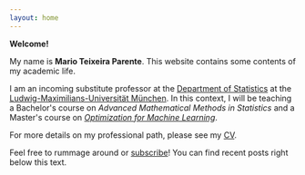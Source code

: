```yaml
---
layout: home
---
```


**Welcome!**

My name is **Mario Teixeira Parente**.
This website contains some contents of my academic life.

I am an incoming substitute professor at the [Department of Statistics](https://www.en.statistik.uni-muenchen.de/index.html) at the [Ludwig-Maximilians-Universität München](https://www.lmu.de/en/index.html).
In this context, I will be teaching a Bachelor's course on _Advanced Mathematical Methods in Statistics_ and a Master's course on [_Optimization for Machine Learning_](https://slds-lmu.github.io/website_optimization/).

For more details on my professional path, please see my [CV](/cv.md).

Feel free to rummage around or [subscribe](/feed.xml)! You can find recent posts right below this text.

